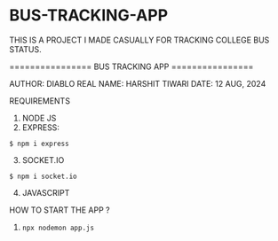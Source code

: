 # BUS-TRACKING-APP
THIS IS A PROJECT I MADE CASUALLY FOR TRACKING COLLEGE BUS STATUS.

================ BUS TRACKING APP ================

AUTHOR: DIABLO
REAL NAME: HARSHIT TIWARI
DATE: 12 AUG, 2024

REQUIREMENTS
1) NODE JS
2) EXPRESS:
```
$ npm i express
```
3) SOCKET.IO
```
$ npm i socket.io
```
4) JAVASCRIPT

HOW TO START THE APP ? 
1) ```npx nodemon app.js```
